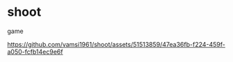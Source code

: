 # shoot
game

https://github.com/vamsi1961/shoot/assets/51513859/47ea36fb-f224-459f-a050-fcfb14ec9e6f
